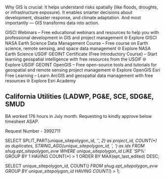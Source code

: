 Why GIS is crucial:
It helps understand risks spatially (like floods, droughts, or infrastructure exposure).
It enables smarter decisions about development, disaster response, and climate adaptation.
And most importantly — GIS transforms data into action.

GISCI Webinars – Free educational webinars and resources to help you with professional development in GIS and project management
🌐 Explore GISCI
NASA Earth Science Data Management Course – Free course on Earth science, remote sensing, and space data management
🌐 Explore NASA Earth Science
USGIF GEOINT Certificate (Free Introductory Course) – Start learning geospatial intelligence with free resources from the USGIF
🌐 Explore USGIF GEOINT
OpenGIS – Free open-source tools and tutorials for geospatial and remote sensing project management
🌐 Explore OpenGIS
Esri Free Learning – Learn ArcGIS and geospatial data management with free resources
🌐 Explore Esri Academy

California Utilities (LADWP, PG&E, SCE, SDG&E, SMUD
----

BA worked 176 hours in July month. Requesting to kindly approve below timesheet ASAP.

Request Number - 3992711

SELECT SPLIT_PART(unique_sitepolygon_id, '_', 2) as project_id, COUNT(*) as duplicates, STRING_AGG(unique_sitepolygon_id, ', ') as ids FROM shug.ept_sitepolygon_evw WHERE unique_sitepolygon_id LIKE 'SP_%' GROUP BY 1 HAVING COUNT(*) > 1 ORDER BY MAX(ept_last_edited) DESC;

SELECT unique_sitepolygon_id, COUNT(*) FROM shug.ept_sitepolygon_evw GROUP BY unique_sitepolygon_id HAVING COUNT(*) > 1;
